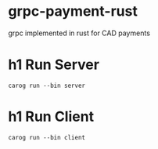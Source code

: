 # grpc-payment-rust
grpc implemented in rust for CAD payments

# h1 Run Server
`carog run --bin server`

# h1 Run Client
`carog run --bin client`
